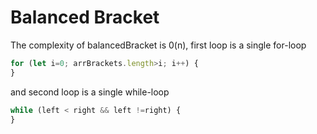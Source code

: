 # Balanced Bracket

The complexity of balancedBracket is 0(n), first loop is a single for-loop

```javascript
for (let i=0; arrBrackets.length>i; i++) {
}
```
and second loop is a single while-loop

```javascript
while (left < right && left !=right) {
}
```


